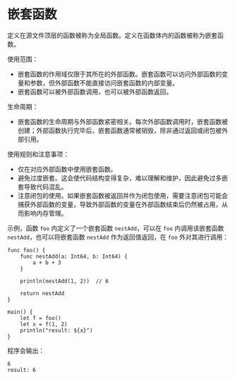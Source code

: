 # 嵌套函数

定义在源文件顶层的函数被称为全局函数。定义在函数体内的函数被称为嵌套函数。

使用范围：

- 嵌套函数的作用域仅限于其所在的外部函数。嵌套函数可以访问外部函数的变量和参数，但外部函数不能直接访问嵌套函数的内部变量。
- 嵌套函数可以被外部函数调用，也可以被外部函数返回。

生命周期：

- 嵌套函数的生命周期与外部函数紧密相关。每次外部函数调用时，嵌套函数被创建；外部函数执行完毕后，嵌套函数通常被销毁，除非通过返回或闭包被外部引用。

使用规则和注意事项：

- 仅在对应外部函数中使用嵌套函数。
- 避免过度嵌套。这会使代码结构变得复杂，难以理解和维护，因此避免过多嵌套导致代码混乱。
- 注意闭包的使用。如果嵌套函数被返回并作为闭包使用，需要注意闭包可能会捕获外部函数的变量，导致外部函数的变量在外部函数结束后仍然被占用，从而影响内存管理。

示例，函数 `foo` 内定义了一个嵌套函数 `nestAdd`，可以在 `foo` 内调用该嵌套函数 `nestAdd`，也可以将嵌套函数 `nestAdd` 作为返回值返回，在 `foo` 外对其进行调用：

<!-- verify -->

```cangjie
func foo() {
    func nestAdd(a: Int64, b: Int64) {
        a + b + 3
    }

    println(nestAdd(1, 2))  // 6

    return nestAdd
}

main() {
    let f = foo()
    let x = f(1, 2)
    println("result: ${x}")
}
```

程序会输出：

```text
6
result: 6
```

